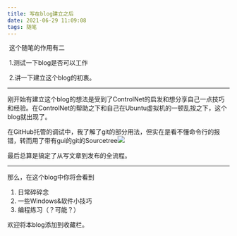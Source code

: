 ```yaml
---
title: 写在blog建立之后
date: 2021-06-29 11:09:08
tags: 随笔
---
```


​	这个随笔的作用有二

​	1.测试一下blog是否可以工作

​	2.讲一下建立这个blog的初衷。

<!-- more -->

------

刚开始有建立这个blog的想法是受到了ControlNet的启发和想分享自己一点技巧和经验。在ControlNet的帮助之下和自己在Ubuntu虚拟机的一顿乱按之下，这个blog就出现了。

在GitHub托管的调试中，我了解了git的部分用法，但实在是看不懂命令行的报错，转而用了带有gui的git的Sourcetree![](https://i.loli.net/2021/07/13/AwZaKtfj6oDTvng.png)

最后总算是搞定了从写文章到发布的全流程。

------

那么，在这个blog中你将会看到

1. 日常碎碎念
2. 一些Windows&软件小技巧
3. 编程练习（？可能？）

欢迎将本blog添加到收藏栏。
